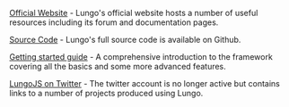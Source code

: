[Official Website](http://lungo.tapquo.com/) - Lungo's official website hosts a number of useful resources including its forum and documentation pages.

[Source Code](https://github.com/tapquo/Lungo.js/) - Lungo's full source code is available on Github. 

[Getting started guide](https://github.com/tapquo/Lungo.js/blob/master/README.md) - A comprehensive introduction to the framework covering all the basics and some more advanced features.

[LungoJS on Twitter](https://twitter.com/lungojs) - The twitter account is no longer active but contains links to a number of projects produced using Lungo.
